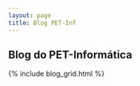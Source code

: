 ```yaml
---
layout: page
title: Blog PET-Inf
---
```

<div class="col-lg-12 text-center">
	<h2 class="section-heading text-uppercase">Blog do PET-Informática</h2>
</div>

{% include blog_grid.html %}
